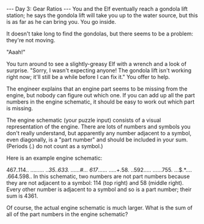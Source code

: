 --- Day 3: Gear Ratios --- You and the Elf eventually reach a gondola lift station; he says the
gondola lift will take you up to the water source, but this is as far as he can bring you. You go
inside.

It doesn't take long to find the gondolas, but there seems to be a problem: they're not moving.

"Aaah!"

You turn around to see a slightly-greasy Elf with a wrench and a look of surprise. "Sorry, I wasn't
expecting anyone! The gondola lift isn't working right now; it'll still be a while before I can fix
it." You offer to help.

The engineer explains that an engine part seems to be missing from the engine, but nobody can figure
out which one. If you can add up all the part numbers in the engine schematic, it should be easy to
work out which part is missing.

The engine schematic (your puzzle input) consists of a visual representation of the engine. There
are lots of numbers and symbols you don't really understand, but apparently any number adjacent to a
symbol, even diagonally, is a "part number" and should be included in your sum. (Periods (.) do not
count as a symbol.)

Here is an example engine schematic:

467..114.. ..._...... ..35..633. ......#... 617_...... .....+.58. ..592..... ......755. ...$.\*....
.664.598.. In this schematic, two numbers are not part numbers because they are not adjacent to a
symbol: 114 (top right) and 58 (middle right). Every other number is adjacent to a symbol and so is
a part number; their sum is 4361.

Of course, the actual engine schematic is much larger. What is the sum of all of the part numbers in
the engine schematic?
